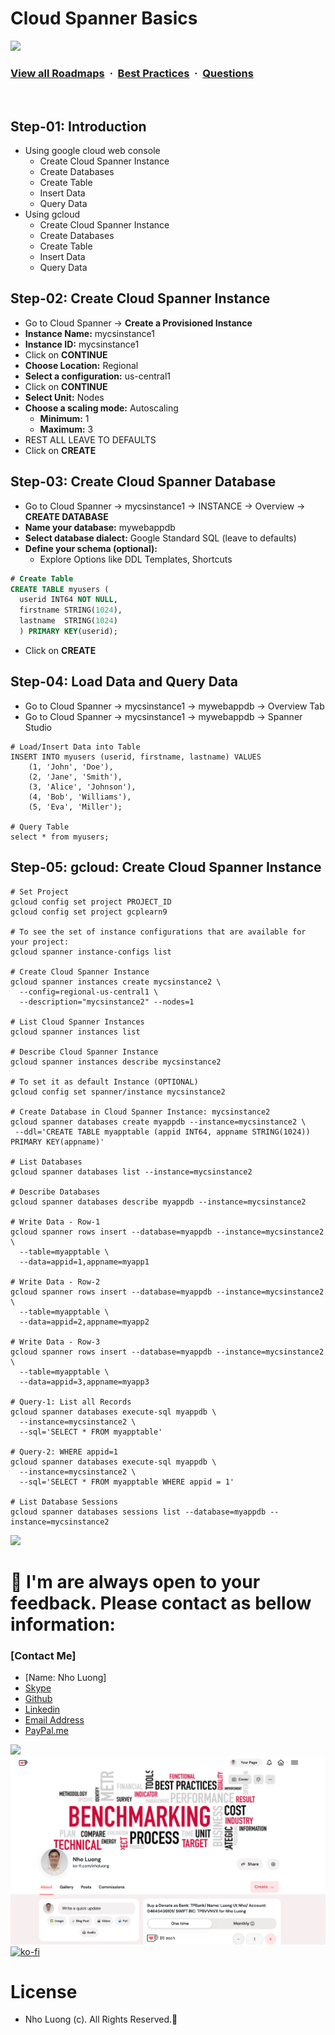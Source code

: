 # Cloud Spanner Basics

![](https://i.imgur.com/waxVImv.png)
### [View all Roadmaps](https://github.com/nholuongut/all-roadmaps) &nbsp;&middot;&nbsp; [Best Practices](https://github.com/nholuongut/all-roadmaps/blob/main/public/best-practices/) &nbsp;&middot;&nbsp; [Questions](https://www.linkedin.com/in/nholuong/)
<br/>

## Step-01: Introduction
- Using google cloud web console
  - Create Cloud Spanner Instance 
  - Create Databases
  - Create Table
  - Insert Data
  - Query Data
- Using gcloud  
  - Create Cloud Spanner Instance 
  - Create Databases
  - Create Table
  - Insert Data
  - Query Data

## Step-02: Create Cloud Spanner Instance
- Go to Cloud Spanner -> **Create a Provisioned Instance**
- **Instance Name:** mycsinstance1
- **Instance ID:** mycsinstance1
- Click on **CONTINUE**
- **Choose Location:** Regional
- **Select a configuration:** us-central1
- Click on **CONTINUE**
- **Select Unit:** Nodes
- **Choose a scaling mode:** Autoscaling
  - **Minimum:** 1
  - **Maximum:** 3
- REST ALL LEAVE TO DEFAULTS
- Click on **CREATE**

## Step-03: Create Cloud Spanner Database
- Go to Cloud Spanner -> mycsinstance1 -> INSTANCE -> Overview -> **CREATE DATABASE**
- **Name your database:** mywebappdb
- **Select database dialect:** Google Standard SQL (leave to defaults)
- **Define your schema (optional):** 
  - Explore Options like DDL Templates, Shortcuts
```sql
# Create Table
CREATE TABLE myusers (
  userid INT64 NOT NULL,
  firstname STRING(1024),
  lastname  STRING(1024)
  ) PRIMARY KEY(userid);
```
- Click on **CREATE**

## Step-04: Load Data and Query Data
- Go to Cloud Spanner -> mycsinstance1 -> mywebappdb -> Overview Tab
- Go to Cloud Spanner -> mycsinstance1 -> mywebappdb -> Spanner Studio
```t
# Load/Insert Data into Table
INSERT INTO myusers (userid, firstname, lastname) VALUES
    (1, 'John', 'Doe'),
    (2, 'Jane', 'Smith'),
    (3, 'Alice', 'Johnson'),
    (4, 'Bob', 'Williams'),
    (5, 'Eva', 'Miller');

# Query Table
select * from myusers;
```

## Step-05: gcloud: Create Cloud Spanner Instance
```t
# Set Project 
gcloud config set project PROJECT_ID
gcloud config set project gcplearn9

# To see the set of instance configurations that are available for your project:
gcloud spanner instance-configs list

# Create Cloud Spanner Instance
gcloud spanner instances create mycsinstance2 \
  --config=regional-us-central1 \
  --description="mycsinstance2" --nodes=1

# List Cloud Spanner Instances
gcloud spanner instances list

# Describe Cloud Spanner Instance
gcloud spanner instances describe mycsinstance2

# To set it as default Instance (OPTIONAL)
gcloud config set spanner/instance mycsinstance2

# Create Database in Cloud Spanner Instance: mycsinstance2
gcloud spanner databases create myappdb --instance=mycsinstance2 \
 --ddl='CREATE TABLE myapptable (appid INT64, appname STRING(1024)) PRIMARY KEY(appname)'

# List Databases
gcloud spanner databases list --instance=mycsinstance2

# Describe Databases
gcloud spanner databases describe myappdb --instance=mycsinstance2

# Write Data - Row-1
gcloud spanner rows insert --database=myappdb --instance=mycsinstance2 \
  --table=myapptable \
  --data=appid=1,appname=myapp1

# Write Data - Row-2
gcloud spanner rows insert --database=myappdb --instance=mycsinstance2 \
  --table=myapptable \
  --data=appid=2,appname=myapp2

# Write Data - Row-3  
gcloud spanner rows insert --database=myappdb --instance=mycsinstance2 \
  --table=myapptable \
  --data=appid=3,appname=myapp3

# Query-1: List all Records
gcloud spanner databases execute-sql myappdb \
  --instance=mycsinstance2 \
  --sql='SELECT * FROM myapptable'

# Query-2: WHERE appid=1
gcloud spanner databases execute-sql myappdb \
  --instance=mycsinstance2 \
  --sql='SELECT * FROM myapptable WHERE appid = 1'

# List Database Sessions
gcloud spanner databases sessions list --database=myappdb --instance=mycsinstance2  
```

![](https://i.i/Users/nholu/Documents/Donate.png/Users/nholu/Documents/Donate.pngmgur.com/waxVImv.png)
# 🚀 I'm are always open to your feedback.  Please contact as bellow information:
### [Contact Me]
* [Name: Nho Luong]
* [Skype](luongutnho_skype)
* [Github](https://github.com/nholuongut/)
* [Linkedin](https://www.linkedin.com/in/nholuong/)
* [Email Address](luongutnho@hotmail.com)
* [PayPal.me](https://www.paypal.com/paypalme/nholuongut)

![](https://i.imgur.com/waxVImv.png)
![](Donate.png)
[![ko-fi](https://ko-fi.com/img/githubbutton_sm.svg)](https://ko-fi.com/nholuong)

# License
* Nho Luong (c). All Rights Reserved.🌟